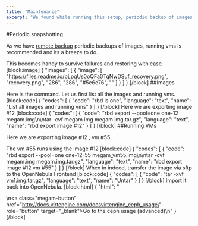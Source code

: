 ```yaml
---
title: "Maintenance"
excerpt: "We found while running this setup, periodic backup of images and virtual machines were handy."
---
```

#Periodic snapshotting

As we have [remote backup](doc:megam_backup)  periodic backups of images, running vms is recommended and its a breeze to do.

This becomes handy to survive failures and restoring with ease.
[block:image]
{
  "images": [
    {
      "image": [
        "https://files.readme.io/bLpqUs0oQFa0TqNwDSuf_recovery.png",
        "recovery.png",
        "286",
        "286",
        "#5e6e76",
        ""
      ]
    }
  ]
}
[/block]
##Images

Here is the command. Let us first list all the images and running vms.
[block:code]
{
  "codes": [
    {
      "code": "rbd ls one",
      "language": "text",
      "name": "List all images and running vms"
    }
  ]
}
[/block]
Here we are exporting image #12 
[block:code]
{
  "codes": [
    {
      "code": "rbd export --pool=one one-12 megam.img\n\ntar -cvf megam.img megam.img.tar.gz",
      "language": "text",
      "name": "rbd  export image #12"
    }
  ]
}
[/block]
##Running VMs

Here we are exporting image #12 , vm #55

The vm #55 runs using the image #12
[block:code]
{
  "codes": [
    {
      "code": "rbd export --pool=one one-12-55 megam_vm55.img\n\ntar -cvf megam.img megam.img.tar.gz",
      "language": "text",
      "name": "rbd export image #12 vm #55"
    }
  ]
}
[/block]
When in indeed, transfer the image via sftp to the OpenNebula Frontend
[block:code]
{
  "codes": [
    {
      "code": "tar -xvf vm1.img.tar.gz",
      "language": "text",
      "name": "Untar"
    }
  ]
}
[/block]
Import it back into OpenNebula. 
[block:html]
{
  "html": "<div></div>\n<a class=\"megam-button\" href=\"http://docs.virtengine.com/docsvirtengine_ceph_usage\" role=\"button\" target=\"_blank\">Go to the ceph usage (advanced)</a>\n<style>\n\n</style>"
}
[/block]